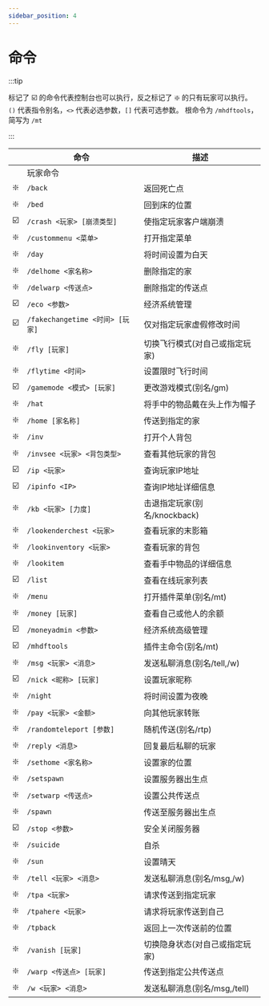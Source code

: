 ```yaml
---
sidebar_position: 4
---
```


# 命令

:::tip

标记了 ☑️ 的命令代表控制台也可以执行，反之标记了 ❇️ 的只有玩家可以执行。  
`()` 代表指令别名，`<>` 代表必选参数，`[]` 代表可选参数。
根命令为 `/mhdftools`，简写为 `/mt`

:::

|     | 命令 | 描述 |
|-----|------|-----|
|     | 玩家命令 |  |
| ❇️  | `/back` | 返回死亡点 |
| ❇️  | `/bed` | 回到床的位置 |
| ☑️  | `/crash <玩家> [崩溃类型]` | 使指定玩家客户端崩溃 |
| ❇️  | `/custommenu <菜单>` | 打开指定菜单 |
| ❇️  | `/day` | 将时间设置为白天 |
| ❇️  | `/delhome <家名称>` | 删除指定的家 |
| ❇️  | `/delwarp <传送点>` | 删除指定的传送点 |
| ☑️  | `/eco <参数>` | 经济系统管理 |
| ☑️  | `/fakechangetime <时间> [玩家]` | 仅对指定玩家虚假修改时间 |
| ❇️  | `/fly [玩家]` | 切换飞行模式(对自己或指定玩家) |
| ❇️  | `/flytime <时间>` | 设置限时飞行时间 |
| ☑️  | `/gamemode <模式> [玩家]` | 更改游戏模式(别名/gm) |
| ❇️  | `/hat` | 将手中的物品戴在头上作为帽子 |
| ❇️  | `/home [家名称]` | 传送到指定的家 |
| ❇️  | `/inv` | 打开个人背包 |
| ❇️  | `/invsee <玩家> <背包类型>` | 查看其他玩家的背包 |
| ☑️  | `/ip <玩家>` | 查询玩家IP地址 |
| ☑️  | `/ipinfo <IP>` | 查询IP地址详细信息 |
| ❇️  | `/kb <玩家> [力度]` | 击退指定玩家(别名/knockback) |
| ❇️  | `/lookenderchest <玩家>` | 查看玩家的末影箱 |
| ❇️  | `/lookinventory <玩家>` | 查看玩家的背包 |
| ❇️  | `/lookitem` | 查看手中物品的详细信息 |
| ☑️  | `/list` | 查看在线玩家列表 |
| ❇️  | `/menu` | 打开插件菜单(别名/mt) |
| ❇️  | `/money [玩家]` | 查看自己或他人的余额 |
| ☑️  | `/moneyadmin <参数>` | 经济系统高级管理 |
| ☑️  | `/mhdftools` | 插件主命令(别名/mt) |
| ❇️  | `/msg <玩家> <消息>` | 发送私聊消息(别名/tell,/w) |
| ☑️  | `/nick <昵称> [玩家]` | 设置玩家昵称 |
| ❇️  | `/night` | 将时间设置为夜晚 |
| ❇️  | `/pay <玩家> <金额>` | 向其他玩家转账 |
| ❇️  | `/randomteleport [参数]` | 随机传送(别名/rtp) |
| ❇️  | `/reply <消息>` | 回复最后私聊的玩家 |
| ❇️  | `/sethome <家名称>` | 设置家的位置 |
| ❇️  | `/setspawn` | 设置服务器出生点 |
| ❇️  | `/setwarp <传送点>` | 设置公共传送点 |
| ❇️  | `/spawn` | 传送至服务器出生点 |
| ☑️  | `/stop <参数>` | 安全关闭服务器 |
| ❇️  | `/suicide` | 自杀 |
| ❇️  | `/sun` | 设置晴天 |
| ❇️  | `/tell <玩家> <消息>` | 发送私聊消息(别名/msg,/w) |
| ❇️  | `/tpa <玩家>` | 请求传送到指定玩家 |
| ❇️  | `/tpahere <玩家>` | 请求将玩家传送到自己 |
| ❇️  | `/tpback` | 返回上一次传送前的位置 |
| ❇️  | `/vanish [玩家]` | 切换隐身状态(对自己或指定玩家) |
| ❇️  | `/warp <传送点> [玩家]` | 传送到指定公共传送点 |
| ❇️  | `/w <玩家> <消息>` | 发送私聊消息(别名/msg,/tell) |